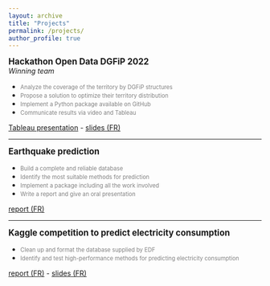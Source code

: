```yaml
---
layout: archive
title: "Projects"
permalink: /projects/
author_profile: true
---
```


<span style="font-size:1.2em; ">**Hackathon Open Data DGFiP 2022**</span>  
*Winning team*  
  - <span style="color:grey; font-size:0.8em; ">Analyze the coverage of the territory by DGFiP structures</span>  
  - <span style="color:grey; font-size:0.8em; ">Propose a solution to optimize their territory distribution</span>
  - <span style="color:grey; font-size:0.8em; ">Implement a Python package available on GitHub</span>
  - <span style="color:grey; font-size:0.8em; ">Communicate results via video and Tableau</span>

[Tableau presentation](https://public.tableau.com/shared/GWRPYTN2D?:display_count=n&:origin=viz_share_link) - [slides (FR)](../files/slides_dgfip.pdf)

***

<span style="font-size:1.2em; ">**Earthquake prediction**</span>  
  - <span style="color:grey; font-size:0.8em; ">Build a complete and reliable database</span>
  - <span style="color:grey; font-size:0.8em; ">Identify the most suitable methods for prediction</span>
  - <span style="color:grey; font-size:0.8em; ">Implement a package including all the work involved</span>
  - <span style="color:grey; font-size:0.8em; ">Write a report and give an oral presentation</span>

[report (FR)](../files/seismes_rapport.pdf)

***

<span style="font-size:1.2em; ">**Kaggle competition to predict electricity consumption**</span>
  - <span style="color:grey; font-size:0.8em; ">Clean up and format the database supplied by EDF</span>
  - <span style="color:grey; font-size:0.8em; ">Identify and test high-performance methods for predicting electricity consumption</span>

[report (FR)](../files/kaggle_rapport.html) - [slides (FR)](../files/diapos_kaggle.pdf)
